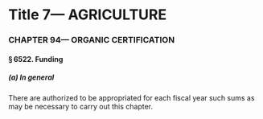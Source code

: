 
# Title 7— AGRICULTURE
### CHAPTER 94— ORGANIC CERTIFICATION
#### § 6522. Funding
##### (a) In general

There are authorized to be appropriated for each fiscal year such sums as may be necessary to carry out this chapter.
